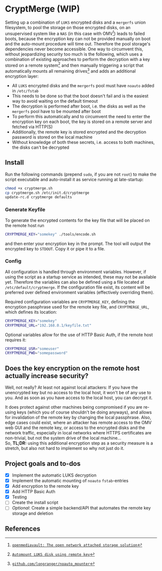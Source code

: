 # CryptMerge (WIP)

Setting up a combination of `LUKS` encrypted disks and a `mergerfs` union filesystem, to pool the storage on those encrypted disks, on an unsupervised system like a `NAS` (in this case with OMV[^0]) leads to failed boots, because the encryption key can not be provided manually on boot and the auto-mount procedure will time out. Therefore the pool storage's dependencies never become accessible. One way to circumvent this, without jeopardizing security too much is the following, which uses a combination of existing approaches to perform the decryption with a key stored on a remote system[^1] and then manually triggering a script that automatically mounts all remaining drives[^2] and adds an additional encryption layer:

- All `LUKS` encrypted disks and the `mergerfs` pool must have `noauto` added in `/etc/fstab`
- This needs to be done so that the boot doesn't fail and is the easiest way to avoid waiting on the default timeout
- The decryption is performed after boot, i.e. the disks as well as the `mergerfs` pool have to be mounted after boot
- To perform this automatically and to circumvent the need to enter the encryption key on each boot, the key is stored on a remote server and fetched via HTTP(S)
- Additionally, the remote key is stored encrypted and the decryption password is stored on the local machine
- Without knowledge of both these secrets, i.e. access to both machines, the disks can't be decrypted

## Install

Run the following commands (prepend `sudo`, if you are not `root`) to make the script executable and auto-install it as service running at late-startup:

```bash
chmod +x cryptmerge.sh
cp cryptmerge.sh /etc/init.d/cryptmerge
update-rc.d cryptmerge defaults
```

### Generate Keyfile

To generate the encrypted contents for the key file that will be placed on the remote host run

```bash
CRYPTMERGE_KEY="somekey" ./tools/encode.sh
```

and then enter your encryption key in the prompt. The tool will output the encrypted key to `STDOUT`. Copy it or pipe it to a file.

### Config

All configuration is handled through environment variables. However, if using the script as a startup service as intended, these may not be available yet. Therefore the variables can also be defined using a file located at `/etc/default/cryptmerge`. If the configuration file exist, its content will be preferred over defined environment variables (effectively overriding them).

Required configuration variables are `CRYPTMERGE_KEY`, defining the encryption passphrase used for the remote key file, and `CRYPTMERGE_URL`, which defines its location:

```bash
CRYPTMERGE_KEY="somekey"
CRYPTMERGE_URL="192.168.0.1/keyfile.txt"
```

Optional variables allow for the use of HTTP Basic Auth, if the remote host requires it:

```bash
CRYPTMERGE_USR="someuser"
CRYPTMERGE_PWD="somepassword"
```

## Does the key encryption on the remote host actually increase security?

Well, not really? At least not against local attackers: If you have the unencrypted key but no access to the local host, it won't be of any use to you. And as soon as you have access to the local host, you can decrypt it.

It does protect against other machines being compromised if you are re-using keys (which you of course shouldn't be doing anyways), and allows for invalidation of the remote key by changing the local passphrase. Also, edge cases could exist, where an attacker has remote access to the OMV web GUI and the remote key, or access to the encrypted disks and the network traffic, especially in local networks where HTTPS certificates are non-trivial, but not the system drive of the local machine...  
So, **TL;DR:** using this additional encryption step as a security measure is a stretch, but also not hard to implement so why not just do it.

## Project goals and to-dos

- [x] Implement the automatic LUKS decryption
- [x] Implement the automatic mounting of `noauto` `fstab`-entries
- [x] Add encryption to the remote key
- [x] Add HTTP Basic Auth
- [x] Testing
- [ ] Create the install script
- [ ] _Optional_: Create a simple backend/API that automates the remote key storage and deletion

## References

[^0]: [`openmediavault: The open network attached storage solution`](https://www.openmediavault.org/)
[^1]: [`Automount LUKS disk using remote key`](https://goodstone.altervista.org/wiki/doku.php?id=linux:openmediavault:automount_luks_with_remote_key)
[^2]: [`github.com/longranger/noauto_mounter`](https://github.com/longranger/noauto_mounter/blob/master/noauto_mounter)
